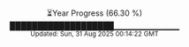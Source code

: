<p align="center">
⏳Year Progress (66.30 %)<br>
███████████████████▁▁▁▁▁▁▁▁▁▁▁ <br>
<sub>Updated: Sun, 31 Aug 2025 00:14:22 GMT</sub>
</p>

